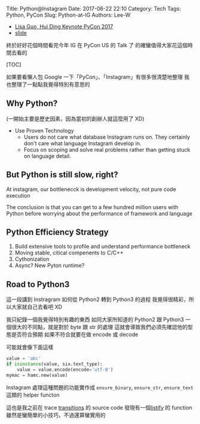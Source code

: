 Title: Python@Instagram
Date: 2017-06-22 22:10
Category: Tech
Tags: Python, PyCon
Slug: Python-at-IG
Authors: Lee-W

* [Lisa Guo, Hui Ding Keynote PyCon 2017](https://www.youtube.com/watch?v=66XoCk79kjM)
* [slide](https://speakerdeck.com/pycon2017/keynote-lisa-guo-and-hui-ding-python-at-instagram)

終於好好花個時間看完今年 IG 在 PyCon US 的 Talk 了
的確蠻值得大家花這個時間去看的

<!--more-->

[TOC]

如果要看懶人包
Google 一下「PyCon」、「Instagram」有很多很清楚地整理
我也整理了一點點我覺得特別有意思的

## Why Python?

(一開始主要是歷史因素，因為當初的創辦人就這麼用了 XD)

* Use Proven Technology
    * Users do not care what database Instagram runs on. They certainly don't care what language Instagram develop in.
    * Focus on scoping and solve real problems rather than getting stuck on language detail.

## But Python is still slow, right?

At instagram, our bottlenecck is development velocity, not pure code execution

The conclusion is that you can get to a few hundred million users with Python before worrying about the performance of framework and language

## Python Efficiency Strategy

1. Build extensive tools to profile and understand performance bottleneck
2. Moving stable, citical compenents to C/C++
3. Cythonization
4. Async? New Pyton runtime?

## Road to Python3

這一段講到 Instragram 如何從 Python2 轉到 Python3 的過程
我覺得很精彩，所以大家就自己去看吧 XD

我只紀錄一個我覺得特別有趣的東西
如同大家所知道的 Python2 跟 Python3 一個很大的不同點，就是對於 byte 跟 str 的處理
這就會導致我們必須先確認他的型態是否符合預期
如果不符合就要在做 encode 或 decode

可能就會像下面這樣

```python
value = 'abc'
if isinstance(value, six.text_type):
    value = value.encode(encode='utf-8')
mymac = hamc.new(value)
```

Instagram 處理這種問題的功能實作成 `ensure_binary`, `ensure_str`, `ensure_text` 這類的 helper functon

這也是我之前在 trace [transitions](https://github.com/pytransitions/transitions) 的 source code
發現有一個[listify](https://github.com/pytransitions/transitions/blob/2cb42916affe167a8d94cdfdf56ab08b41ccd05c/transitions/core.py#L25) 的 function
雖然是蠻簡單的小技巧，不過還算蠻實用的
